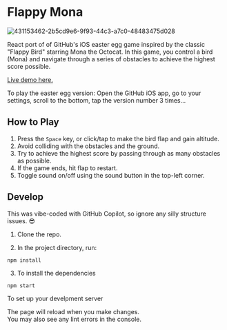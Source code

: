 # Flappy Mona

![431153462-2b5cd9e6-9f93-44c3-a7c0-48483475d028](https://github.com/user-attachments/assets/6f7fac15-c359-47ba-8294-8843135353e6)

React port of of GitHub's iOS easter egg game inspired by the classic "Flappy Bird" starring Mona the Octocat. In this game, you control a bird (Mona) and navigate through a series of obstacles to achieve the highest score possible.

[Live demo here.](https://cameronfoxly.github.io/flappy-mona-react/)

To play the easter egg version:
Open the GitHub iOS app, go to your settings, scroll to the bottom, tap the version number 3 times...

## How to Play

1. Press the `Space` key, or click/tap to make the bird flap and gain altitude.
2. Avoid colliding with the obstacles and the ground.
3. Try to achieve the highest score by passing through as many obstacles as possible.
4. If the game ends, hit flap to restart.
5. Toggle sound on/off using the sound button in the top-left corner.

## Develop

This was vibe-coded with GitHub Copilot, so ignore any silly structure issues. 😎

1. Clone the repo.

2. In the project directory, run:

`npm install` 

3. To install the dependencies

`npm start`

To set up your develpment server


The page will reload when you make changes.\
You may also see any lint errors in the console.
